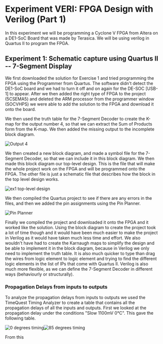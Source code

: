 # Experiment VERI: FPGA Design with Verilog (Part 1)

In this experiment we will be programming a Cyclone V FPGA from Altera on a DE1-SoC Board that was made by Terasica. We will be using verilog in Quartus II to program the FPGA. 


## Experiment 1: Schematic capture using Quartus II -- 7-Segment Display

We first downloaded the solution for Exercise 1 and tried programming the FPGA using the Programmer from Quartus. The software didn't detect the DE1-SoC board and we had to turn it off and on again for the DE-SOC [USB-1] to appear. After we then added the right type of FPGA to the project (5CSEMA5) and deleted the ARM processor from the programmer window (SOCVHPS) we were able to add the solution to the FPGA and download it onto the board.

We then used the truth table for the 7-Segment Decoder to create the K-map for the output number 4, so that we can extract the Sum of Products form from the K-map. We then added the missing output to the incomplete block diagram.

![Output 4](https://github.com/ymherklotz/digital_verilog_coursework/blob/master/Extra/ex1/ex1Schematic.PNG)

We then created a new block diagram, and made a symbol file for the 7-Segment Decoder, so that we can include it in this block diagram. We then made this block diagram our top-level design. This is the file that will make the whole project work on the FPGA and will be programmed onto the FPGA. The other file is just a schematic file that describes how the block in the top level design works.

![ex1 top-level design](https://github.com/ymherklotz/digital_verilog_coursework/blob/master/Extra/ex1/Ex1BDF.PNG)

We then compiled the Quartus project to see if there are any errors in the files, and then we added the pin assignments using the Pin Planner.

![Pin Planner](https://github.com/ymherklotz/digital_verilog_coursework/blob/master/Extra/ex1/PinPlannerEx1.PNG)

Finally we compiled the project and downloaded it onto the FPGA and it worked like the solution. Using the block diagram to create the project took a lot of time though and it would have been much easier to make the project in Verilog as it would have taken much less time and effort. We also wouldn't have had to create the Karnaugh maps to simplify the design and be able to implement it in the block diagram, because in Verilog we only need to implement the truth table. It is also much quicker to type than drag the wires from logic element to logic element and trying to find the different logic elements in the list of IPs that come with Quartus II. Verilog is also much more flexible, as we can define the 7-Segment Decoder in different ways (behaviourly or structurally). 


### Propagation Delays from inputs to outputs

To analyze the propagation delays from inputs to outputs we used the TimeQuest Timing Analyzer to create a table that contains all the propagation delays of all the inputs and outputs. First we looked at the propagation delay under the conditions "Slow 1100mV 0°C". This gave the following table.

![0 degrees timing](https://github.com/ymherklotz/digital_verilog_coursework/blob/master/Extra/ex1/RiseAndFall0degree.PNG)![85 degrees timing](https://github.com/ymherklotz/digital_verilog_coursework/blob/master/Extra/ex1/RiseAndFall85degree.PNG)

From this 

